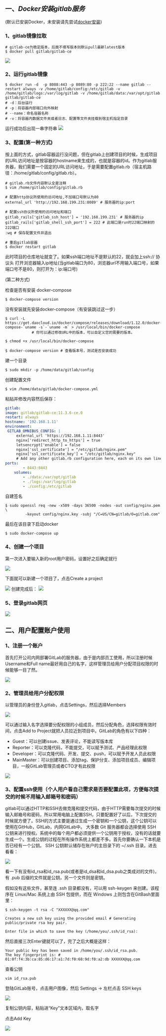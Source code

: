 ## 一、_Docker安装gitlab服务_

(默认已安装Docker，未安装请先尝试[docker安装](http://47.106.159.132:8080/archives/docker%E5%AE%89%E8%A3%85))

### 1、gitlab镜像拉取

```shell
# gitlab-ce为稳定版本，后面不填写版本则默认pull最新latest版本
$ docker pull gitlab/gitlab-ce
```

![](https://gitee.com/GHOULM370/mapdepot/raw/master/img/15087669-5818e213d2c0bc1ee7.png#crop=0&crop=0&crop=1&crop=1&id=hcnfs&originHeight=226&originWidth=565&originalType=binary&ratio=1&rotation=0&showTitle=false&status=done&style=none&title=)

### 2、运行gitlab镜像

```shell
$ docker run -d  -p 8088:443 -p 8089:80 -p 222:22 --name gitlab --restart always -v /home/gitlab/config:/etc/gitlab -v /home/gitlab/logs:/var/log/gitlab -v /home/gitlab/data:/var/opt/gitlab gitlab/gitlab-ce
# -d：后台运行
# -p：将容器内部端口向外映射
# --name：命名容器名称
# -v：将容器内数据文件夹或者日志、配置等文件夹挂载到宿主机指定目录
```

运行成功后出现一串字符串
![](https://gitee.com/GHOULM370/mapdepot/raw/master/img/15087669-5818ed22c0bc1ee7.png#crop=0&crop=0&crop=1&crop=1&id=XdpKn&originHeight=75&originWidth=467&originalType=binary&ratio=1&rotation=0&showTitle=false&status=done&style=none&title=)

### 3、配置(第一种方式)

按上面的方式，gitlab容器运行没问题，但在gitlab上创建项目的时候，生成项目的URL访问地址是按容器的hostname来生成的，也就是容器的id。作为gitlab服务器，我们需要一个固定的URL访问地址，于是需要配置gitlab.rb（宿主机路径：/home/gitlab/config/gitlab.rb）。

```shell
# gitlab.rb文件内容默认全是注释
$ vim /home/gitlab/config/gitlab.rb
```

```shell
# 配置http协议所使用的访问地址,不加端口号默认为80
external_url 'http://192.168.199.231:8089' # 服务器的ip:port

# 配置ssh协议所使用的访问地址和端口
gitlab_rails['gitlab_ssh_host'] = '192.168.199.231' # 服务器的ip
gitlab_rails['gitlab_shell_ssh_port'] = 222 # 此端口是run时22端口映射的222端口
:wq # 保存配置文件并退出
```

```shell
# 重启gitlab容器
$ docker restart gitlab
```

此时项目的仓库地址就变了。如果ssh端口地址不是默认的22，就会加上ssh:// 协议头
打开浏览器输入ip地址(当gitlab端口为80，浏览器url不用输入端口号，如果端口号不是80，则打开为：ip:端口号)

(第二种方式)

检查是否有安装 docker-compose

```shell
$ docker-compose version
```

没有安装就先安装docker-compose（有安装跳过这一步）

```shell
$ curl -L https://get.daocloud.io/docker/compose/releases/download/1.12.0/docker-compose-`uname -s`-`uname -m` > /usr/local/bin/docker-compose
			# 你可以通过修改URL中的版本，可以自定义您的需要的版本。

$ chmod +x /usr/local/bin/docker-compose

$ docker-compose version # 查看版本号，测试是否安装成功
```

建一个目录

```shell
$ sudo mkdir -p /home/data/gitlab/config
```

创建配置文件

```shell
$ vim /home/data/gitlab/docker-compose.yml
```

粘贴并修改内容然后保存：

```yaml
gitlab:
image: gitlab/gitlab-ce:11.3.6-ce.0
restart: always
hostname: '192.168.1.11'
environment:
 GITLAB_OMNIBUS_CONFIG: |
     external_url 'https://192.168.1.11:8443'
     nginx['redirect_http_to_https'] = true
     letsencrypt['enable'] = false
     nginx['ssl_certificate'] = "/etc/gitlab/nginx.pem"
     nginx['ssl_certificate_key'] = "/etc/gitlab/nginx.key"
     # Add any other gitlab.rb configuration here, each on its own line
ports:
        - 8443:8443
    volumes:
        - ./data:/var/opt/gitlab
        - ./logs:/var/log/gitlab
        - ./config:/etc/gitlab
```

自建签名

```shell
$ sudo openssl req -new -x509 -days 36500 -nodes -out config/nginx.pem \
         -keyout config/nginx.key -subj "/C=US/CN=gitlab/O=gitlab.com"
```

最后在该目录下启动docker

```shell
$ sudo docker-compose up
```

### 4、创建一个项目

第一次进入要输入新的root用户密码，设置好之后确定就行

![](https://gitee.com/GHOULM370/mapdepot/raw/master/img/15087669-6b04cfddeccf17bf.png#crop=0&crop=0&crop=1&crop=1&id=IEBEt&originHeight=550&originWidth=1200&originalType=binary&ratio=1&rotation=0&showTitle=false&status=done&style=none&title=)

下面就可以新建一个项目了，点击Create a project

![](https://gitee.com/GHOULM370/mapdepot/raw/master/img/15087669-2a40551dc13c2826.png#crop=0&crop=0&crop=1&crop=1&id=woD5H&originHeight=550&originWidth=1200&originalType=binary&ratio=1&rotation=0&showTitle=false&status=done&style=none&title=)
创建完成后：
![](https://gitee.com/GHOULM370/mapdepot/raw/master/img/15087669-5818e2133ec0bc1ee7.png#crop=0&crop=0&crop=1&crop=1&id=woWSb&originHeight=550&originWidth=1200&originalType=binary&ratio=1&rotation=0&showTitle=false&status=done&style=none&title=)

### 5、登录gitlab网页

![](https://gitee.com/GHOULM370/mapdepot/raw/master/img/15087669-249a984d541801a1.png#crop=0&crop=0&crop=1&crop=1&id=quBfG&originHeight=377&originWidth=478&originalType=binary&ratio=1&rotation=0&showTitle=false&status=done&style=none&title=)

## 二、用户配置账户使用

### 1、注册一个账户

首先打开公司内网部署GitLab的服务器，由于是内部员工使用，所以注册时候Username和Full name最好用自己的名字，这样管理员给用户分配项目权限的时候能够一目了然。

![](https://gitee.com/GHOULM370/mapdepot/raw/master/img/6781582-ca30fee1101f4739.png#crop=0&crop=0&crop=1&crop=1&id=bj09V&originHeight=610&originWidth=1021&originalType=binary&ratio=1&rotation=0&showTitle=false&status=done&style=none&title=)

### 2、管理员给用户分配权限

以管理员的身份登入gitlab，点击Settings，然后选择Members

![](https://gitee.com/GHOULM370/mapdepot/raw/master/img/6781582-054073a3d940c331.png#crop=0&crop=0&crop=1&crop=1&id=duXhS&originHeight=309&originWidth=248&originalType=binary&ratio=1&rotation=0&showTitle=false&status=done&style=none&title=)

可以通过输入名字选择要分配权限的小组成员，然后分配角色，选择权限有效时间，点击Add to Project就把人员拉近到项目中。GitLab的角色有以下四种：

-  Guest：可以创建issue、发表评论，不能读写版本库 
-  Reporter：可以克隆代码，不能提交，可以赋予测试、产品经理此权限 
-  Developer：可以克隆代码、开发、提交、push，可以赋予开发人员此权限 
-  MainMaster：可以创建项目、添加tag、保护分支、添加项目成员、编辑项目，一般GitLab管理员或者CTO才有此权限 

![](https://gitee.com/GHOULM370/mapdepot/raw/master/img/6781582-b9d4cbc699a0ded6.png#crop=0&crop=0&crop=1&crop=1&id=OBlmf&originHeight=362&originWidth=1200&originalType=binary&ratio=1&rotation=0&showTitle=false&status=done&style=none&title=)

### 3、配置ssh使用（个人用户看自己需求是否要配置此项，方便每次提交的时候不用输入邮箱号和密码）

gitlab可以通过HTTP和SSH去做克隆和提交代码，由于HTTP需要每次提交的时候输入邮箱号和密码，所以常用电脑上配置SSH，只要配置好了以后，下次提交的时候就方便了。SSH的方式主要是通过生成一个密钥和一个公钥，这个公钥可以使用在GitHub，GItLab，内网GitLab中。
大多数 Git 服务器都会选择使用 SSH 公钥来进行授权。系统中的每个用户都必须提供一个公钥用于授权，没有的话就要生成一个。生成公钥的过程在所有操作系统上都差不多。首先你要确认一下本机是否已经有一个公钥。
SSH 公钥默认储存在账户的主目录下的 ~/.ssh 目录。进去看看：

![](https://gitee.com/GHOULM370/mapdepot/raw/master/img/6781582-7ba3cae2bd2c79ea.png#crop=0&crop=0&crop=1&crop=1&id=MdY1b&originHeight=266&originWidth=620&originalType=binary&ratio=1&rotation=0&showTitle=false&status=done&style=none&title=)

看一下有没有id_rsa和id_rsa.pub(或者是id_dsa和id_dsa.pub之类成对的文件)，有 .pub 后缀的文件就是公钥，另一个文件则是密钥。

假如没有这些文件，甚至连 .ssh 目录都没有，可以用 ssh-keygen 来创建。该程序在 Linux/Mac 系统上由 SSH 包提供，而在 Windows 上则包含在GitBash里面里：

```shell
$ ssh-keygen -t rsa -C "XXXXXX@qq.com"

Creates a new ssh key using the provided email # Generating public/private rsa key pair.

Enter file in which to save the key (/home/you/.ssh/id_rsa):
```

然后直接三次Enter键就可以了，完了之后大概是这样：

```shell
Your public key has been saved in /home/you/.ssh/id_rsa.pub.
The key fingerprint is: # 01:0f:f4:3b:ca:85:d6:17:a1:7d:f0:68:9d:f0:a2:db XXXXXX@qq.com
```

查看公钥

```shell
vim id_rsa.pub
```

登陆GitLab账号，点击用户图像，然后 Settings -> 左栏点击 SSH keys

![](https://gitee.com/GHOULM370/mapdepot/raw/master/img/6781582-7dbf927dcb6f96b0.png#crop=0&crop=0&crop=1&crop=1&id=QMBFG&originHeight=310&originWidth=284&originalType=binary&ratio=1&rotation=0&showTitle=false&status=done&style=none&title=)

复制公钥内容，粘贴进“Key”文本区域内，取名字

点击Add Key

![](https://gitee.com/GHOULM370/mapdepot/raw/master/img/6781582-050d2c55bd5202f0.png#crop=0&crop=0&crop=1&crop=1&id=dm7x9&originHeight=671&originWidth=988&originalType=binary&ratio=1&rotation=0&showTitle=false&status=done&style=none&title=)
